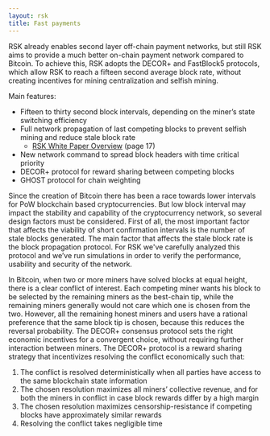 ```yaml
---
layout: rsk
title: Fast payments
---
```


RSK already enables second layer off-chain payment networks, but still RSK aims to provide a much better on-chain payment network compared to Bitcoin. To achieve this, RSK adopts the DECOR+ and FastBlock5 protocols, which allow RSK to reach a fifteen second average block rate, without creating incentives for mining centralization and selfish mining.

Main features:

* Fifteen to thirty second block intervals, depending on the miner’s state switching efficiency
* Full network propagation of last competing blocks to prevent selfish mining and  reduce stale block rate
  * [RSK White Paper Overview](https://www.rsk.co/Whitepapers/RSK-White-Paper-Updated.pdf) (page 17)
* New network command to spread block headers with time critical priority
* DECOR+ protocol for reward sharing between competing blocks
* GHOST protocol for chain weighting

Since the creation of Bitcoin there has been a race towards lower intervals for PoW blockchain based cryptocurrencies. But low block interval may impact the stability and capability of the cryptocurrency network, so several design factors must be considered. First of all, the most important factor that affects the viability of short confirmation intervals is the number of stale blocks generated. The main factor that affects the stale block rate is the block propagation protocol. For RSK we've carefully analyzed this protocol and we’ve run simulations in order to verify the performance, usability and security of the network.

In Bitcoin, when two or more miners have solved blocks at equal height, there is a clear conflict of interest. Each competing miner wants his block to be selected by the remaining miners as the best-chain tip, while the remaining miners generally would not care which one is chosen from the two. However, all the remaining honest miners and users have a rational preference that the same block tip is chosen, because this reduces the reversal probability. The DECOR+ consensus protocol sets the right economic incentives for a convergent choice, without requiring further interaction between miners. The DECOR+ protocol is a reward sharing strategy that incentivizes resolving the conflict economically such that:

1. The conflict is resolved deterministically when all parties have access to the same blockchain state information
2. The chosen resolution maximizes all miners’ collective revenue, and for both the miners in conflict in case block rewards differ by a high margin
3. The chosen resolution maximizes censorship-resistance if competing blocks have approximately similar rewards
4. Resolving the conflict takes negligible time
